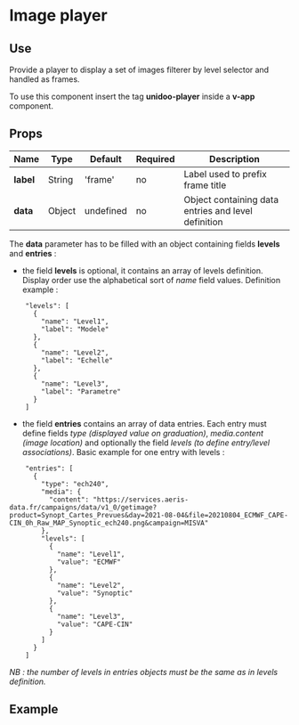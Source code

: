 # Image player

## Use 

Provide a player to display a set of images filterer by level selector and handled as frames.

To use this component insert the tag **unidoo-player** inside a **v-app** component.

## Props

| Name          | Type           | Default  | Required   | Description  |
| ------------- |----------------| --------- | ---------|--------------|
| **label**          | String | 'frame' | no | Label used to prefix frame title |
| **data**          | Object | undefined | no | Object containing data entries and level definition |

The **data** parameter has to be filled with an object containing fields **levels** and **entries** :

- the field **levels** is optional, it contains an array of levels definition. Display order use the alphabetical sort of *name* field values. Definition example :

```
    "levels": [
      {
        "name": "Level1",
        "label": "Modele"
      },
      {
        "name": "Level2",
        "label": "Echelle"
      },
      {
        "name": "Level3",
        "label": "Parametre"
      }
    ]
```

- the field **entries** contains an array of data entries. Each entry must define fields *type (displayed value on graduation)*, *media.content (image location)* and optionally the field *levels (to define entry/level associations)*. Basic example for one entry with levels :

```
    "entries": [
      {
        "type": "ech240",
        "media": {
          "content": "https://services.aeris-data.fr/campaigns/data/v1_0/getimage?product=Synopt_Cartes_Prevues&day=2021-08-04&file=20210804_ECMWF_CAPE-CIN_0h_Raw_MAP_Synoptic_ech240.png&campaign=MISVA"
        },
        "levels": [
          {
            "name": "Level1",
            "value": "ECMWF"
          },
          {
            "name": "Level2",
            "value": "Synoptic"
          },
          {
            "name": "Level3",
            "value": "CAPE-CIN"
          }
        ]
      }
    ]
```

*NB : the number of levels in entries objects must be the same as in levels definition.*

## Example

<demo-unidoo-player/>

